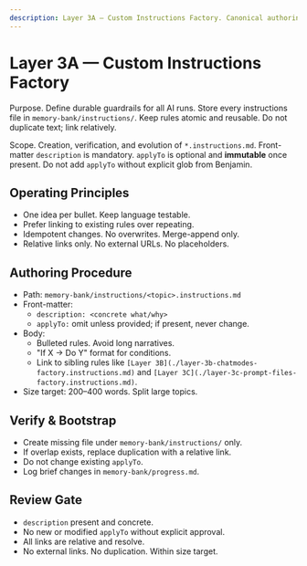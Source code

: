 ```yaml
---
description: Layer 3A — Custom Instructions Factory. Canonical authoring rules for *.instructions.md. Single source of truth, short atomic rules, no external links.
---
```


<!-- memory-bank/instructions/layer-3a-custom-instructions-factory.instructions.md -->

# Layer 3A — Custom Instructions Factory

Purpose. Define durable guardrails for all AI runs. Store every instructions file in `memory-bank/instructions/`. Keep rules atomic and reusable. Do not duplicate text; link relatively.

Scope. Creation, verification, and evolution of `*.instructions.md`. Front-matter `description` is mandatory. `applyTo` is optional and **immutable** once present. Do not add `applyTo` without explicit glob from Benjamin.

## Operating Principles
- One idea per bullet. Keep language testable.
- Prefer linking to existing rules over repeating.
- Idempotent changes. No overwrites. Merge-append only.
- Relative links only. No external URLs. No placeholders.

## Authoring Procedure
- Path: `memory-bank/instructions/<topic>.instructions.md`
- Front-matter:
  - `description: <concrete what/why>`
  - `applyTo:` omit unless provided; if present, never change.
- Body:
  - Bulleted rules. Avoid long narratives.
  - "If X → Do Y" format for conditions.
  - Link to sibling rules like `[Layer 3B](./layer-3b-chatmodes-factory.instructions.md)` and `[Layer 3C](./layer-3c-prompt-files-factory.instructions.md)`.
- Size target: 200–400 words. Split large topics.

## Verify & Bootstrap
- Create missing file under `memory-bank/instructions/` only.
- If overlap exists, replace duplication with a relative link.
- Do not change existing `applyTo`.
- Log brief changes in `memory-bank/progress.md`.

## Review Gate
- `description` present and concrete.
- No new or modified `applyTo` without explicit approval.
- All links are relative and resolve.
- No external links. No duplication. Within size target.